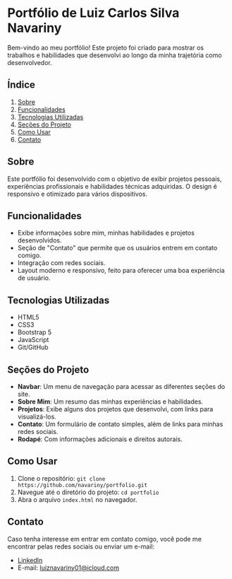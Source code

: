 # Portfólio de Luiz Carlos Silva Navariny

Bem-vindo ao meu portfólio! Este projeto foi criado para mostrar os trabalhos e habilidades que desenvolvi ao longo da minha trajetória como desenvolvedor.

## Índice
1. [Sobre](#sobre)
2. [Funcionalidades](#funcionalidades)
3. [Tecnologias Utilizadas](#tecnologias-utilizadas)
4. [Seções do Projeto](#seções-do-projeto)
5. [Como Usar](#como-usar)
6. [Contato](#contato)

## Sobre
Este portfólio foi desenvolvido com o objetivo de exibir projetos pessoais, experiências profissionais e habilidades técnicas adquiridas. O design é responsivo e otimizado para vários dispositivos.

## Funcionalidades
- Exibe informações sobre mim, minhas habilidades e projetos desenvolvidos.
- Seção de "Contato" que permite que os usuários entrem em contato comigo.
- Integração com redes sociais.
- Layout moderno e responsivo, feito para oferecer uma boa experiência de usuário.

## Tecnologias Utilizadas
- HTML5
- CSS3
- Bootstrap 5
- JavaScript
- Git/GitHub

## Seções do Projeto
- **Navbar**: Um menu de navegação para acessar as diferentes seções do site.
- **Sobre Mim**: Um resumo das minhas experiências e habilidades.
- **Projetos**: Exibe alguns dos projetos que desenvolvi, com links para visualizá-los.
- **Contato**: Um formulário de contato simples, além de links para minhas redes sociais.
- **Rodapé**: Com informações adicionais e direitos autorais.

## Como Usar
1. Clone o repositório: `git clone https://github.com/navariny/portfolio.git`
2. Navegue até o diretório do projeto: `cd portfolio`
3. Abra o arquivo `index.html` no navegador.

## Contato
Caso tenha interesse em entrar em contato comigo, você pode me encontrar pelas redes sociais ou enviar um e-mail:
- [LinkedIn]((https://www.linkedin.com/in/luiz-navariny/))
- E-mail: luiznavariny01@icloud.com

